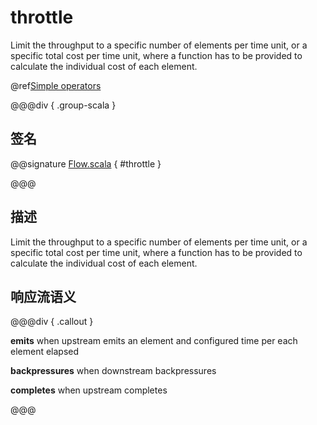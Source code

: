 # throttle

Limit the throughput to a specific number of elements per time unit, or a specific total cost per time unit, where a function has to be provided to calculate the individual cost of each element.

@ref[Simple operators](../index.md#simple-operators)

@@@div { .group-scala }

## 签名

@@signature [Flow.scala](/akka-stream/src/main/scala/akka/stream/scaladsl/Flow.scala) { #throttle }

@@@

## 描述

Limit the throughput to a specific number of elements per time unit, or a specific total cost per time unit, where
a function has to be provided to calculate the individual cost of each element.

## 响应流语义

@@@div { .callout }

**emits** when upstream emits an element and configured time per each element elapsed

**backpressures** when downstream backpressures

**completes** when upstream completes

@@@

